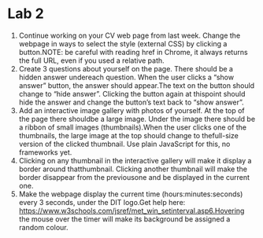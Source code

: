 Lab 2
=============

1. Continue working on your CV web page from last week. Change the webpage in ways to select the style (external CSS) by clicking a button.NOTE: be careful with reading href in Chrome, it always returns the full URL, even if you used a relative path.
2. Create 3 questions about yourself on the page. There should be a hidden answer undereach question. When the user clicks a “show answer” button, the answer should appear.The text on the button should change to “hide answer”. Clicking the button again at thispoint should hide the answer and change the button’s text back to “show answer”.
3. Add an interactive image gallery with photos of yourself. At the top of the page there shouldbe a large image. Under the image there should be a ribbon of small images (thumbnails).When the user clicks one of the thumbnails, the large image at the top should change to thefull-size version of the clicked thumbnail. Use plain JavaScript for this, no frameworks yet.
4. Clicking on any thumbnail in the interactive gallery will make it display a border around thatthumbnail. Clicking another thumbnail will make the border disappear from the previousone and be displayed in the current one.
5. Make the webpage display the current time (hours:minutes:seconds) every 3 seconds, under the DIT logo.Get help here: https://www.w3schools.com/jsref/met_win_setinterval.asp6.Hovering the mouse over the timer will make its background be assigned a random colour.
